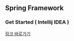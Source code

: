 ## Spring Framework

### Get Started ( Intellij IDEA )

[링크 바로가기](https://github.com/limdongjin/tree/master/java/spring/start)

